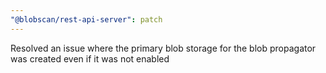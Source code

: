```yaml
---
"@blobscan/rest-api-server": patch
---
```


Resolved an issue where the primary blob storage for the blob propagator was created even if it was not enabled
